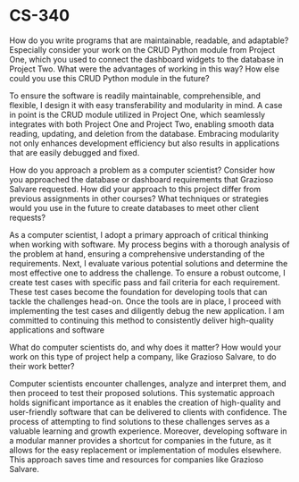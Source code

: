 # CS-340

How do you write programs that are maintainable, readable, and adaptable? Especially consider your work on the CRUD Python module from Project One, which you used to connect the dashboard widgets to the database in Project Two. What were the advantages of working in this way? How else could you use this CRUD Python module in the future?

To ensure the software is readily maintainable, comprehensible, and flexible, I design it with easy transferability and modularity in mind. A case in point is the CRUD module utilized in Project One, which seamlessly integrates with both Project One and Project Two, enabling smooth data reading, updating, and deletion from the database. Embracing modularity not only enhances development efficiency but also results in applications that are easily debugged and fixed.

How do you approach a problem as a computer scientist? Consider how you approached the database or dashboard requirements that Grazioso Salvare requested. How did your approach to this project differ from previous assignments in other courses? What techniques or strategies would you use in the future to create databases to meet other client requests?

As a computer scientist, I adopt a primary approach of critical thinking when working with software. My process begins with a thorough analysis of the problem at hand, ensuring a comprehensive understanding of the requirements. Next, I evaluate various potential solutions and determine the most effective one to address the challenge. To ensure a robust outcome, I create test cases with specific pass and fail criteria for each requirement. These test cases become the foundation for developing tools that can tackle the challenges head-on. Once the tools are in place, I proceed with implementing the test cases and diligently debug the new application. I am committed to continuing this method to consistently deliver high-quality applications and software

What do computer scientists do, and why does it matter? How would your work on this type of project help a company, like Grazioso Salvare, to do their work better?

Computer scientists encounter challenges, analyze and interpret them, and then proceed to test their proposed solutions. This systematic approach holds significant importance as it enables the creation of high-quality and user-friendly software that can be delivered to clients with confidence. The process of attempting to find solutions to these challenges serves as a valuable learning and growth experience. Moreover, developing software in a modular manner provides a shortcut for companies in the future, as it allows for the easy replacement or implementation of modules elsewhere. This approach saves time and resources for companies like Grazioso Salvare.

